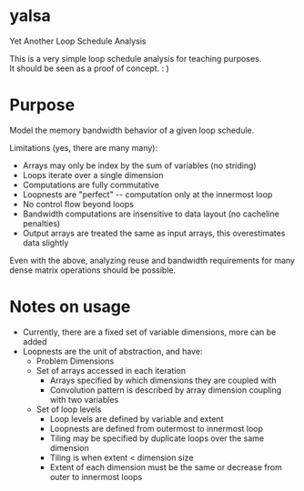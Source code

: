 # yalsa
Yet Another Loop Schedule Analysis

This is a very simple loop schedule analysis for teaching purposes.  
It should be seen as a proof of concept. : )

# Purpose

Model the memory bandwidth behavior of a given loop schedule.

Limitations (yes, there are many many):
* Arrays may only be index by the sum of variables (no striding)
* Loops iterate over a single dimension
* Computations are fully commutative
* Loopnests are "perfect" -- computation only at the innermost loop
* No control flow beyond loops
* Bandwidth computations are insensitive to data layout (no cacheline penalties)
* Output arrays are treated the same as input arrays, this overestimates data slightly

Even with the above, analyzing reuse and bandwidth requirements for many 
dense matrix operations should be possible.

# Notes on usage
* Currently, there are a fixed set of variable dimensions, more can be added
* Loopnests are the unit of abstraction, and have:
  - Problem Dimensions
  - Set of arrays accessed in each iteration
    * Arrays specified by which dimensions they are coupled with
    * Convolution pattern is described by array dimension coupling with two variables
  - Set of loop levels
    * Loop levels are defined by variable and extent 
    * Loopnests are defined from outermost to innermost loop
    * Tiling may be specified by duplicate loops over the same dimension
    * Tiling is when extent < dimension size
    * Extent of each dimension must be the same or decrease from outer to innermost loops

